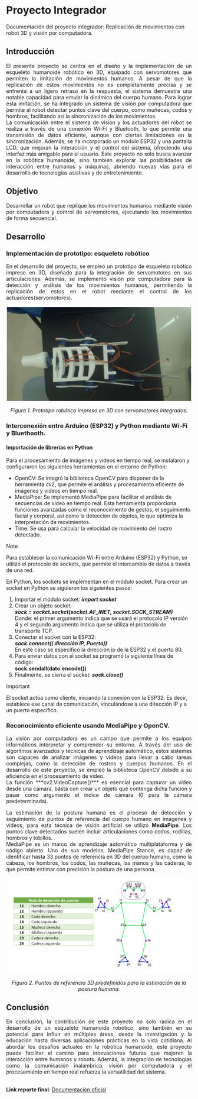 # Proyecto Integrador
Documentación del proyecto integrador:  Replicación de movimientos con robot 3D y visión por computadora.
## Introducción
<div align="justify">
 El presente proyecto se centra en el diseño y la implementación de un esqueleto humanoide robótico en 3D, equipado con servomotores que permiten la imitación de movimientos 
 humanos. A pesar de que la replicación de estos movimientos no es completamente precisa y se enfrenta a un ligero retraso en la respuesta, el sistema demuestra una notable 
 capacidad para emular la dinámica del cuerpo humano. Para lograr esta imitación, se ha integrado un sistema de visión por computadora que permite al robot detectar puntos 
 clave del cuerpo, como muñecas, codos y hombros, facilitando así la sincronización de los movimientos.<br>
 La comunicación entre el sistema de visión y los actuadores del robot se realiza a través de una conexión Wi-Fi y Bluetooth, lo que permite una transmisión de datos 
 eficiente, aunque con ciertas limitaciones en la sincronización. Además, se ha incorporado un módulo ESP32 y una pantalla LCD, que mejoran la interacción y el control del 
 sistema, ofreciendo una interfaz más amigable para el usuario. Este proyecto no solo busca avanzar en la robótica humanoide, sino también explorar las posibilidades de 
 interacción entre humanos y máquinas, abriendo nuevas vías para el desarrollo de tecnologías asistivas y de entretenimiento.
</div>

## Objetivo 
<div align="justify">
 Desarrollar un robot que replique los movimientos humanos mediante visión por computadora y control de servomotores, ejecutando los movimientos de forma secuencial.
</div>

## Desarrollo 

###  Implementación de prototipo: esqueleto robótico

<div align="justify">
 En el desarrollo del proyecto, se empleó un prototipo de esqueleto robótico impreso en 3D, diseñado para la integración de servomotores en sus articulaciones.
 Además, se implementó visión por computadora para la detección y análisis de los movimientos humanos, permitiendo la replicación de estos en el robot mediante el control de 
 los actuadores(servomotores).
</div>
<br>
 
<div align="center">
  <img src="https://github.com/cbmeli/Proyecto_Integrador/raw/main/prototipo2.jpg" alt="Prototipo del robot" width="500">
  <p><em>Figura 1. Prototipo robótico impreso en 3D con servomotores integrados.</em></p>
</div>

###  Interconexión entre Arduino (ESP32) y Python mediante Wi-Fi y Bluethooth.
#### Importación de librerías en Python

Para el procesamiento de imágenes y videos en tiempo real, se instalaron y configuraron las siguientes herramientas en el entorno de Python:
* OpenCV: Se integró la biblioteca OpenCV para disponer de la herramienta cv2, que permite el análisis y procesamiento eficiente de imágenes
 y videos en tiempo real.
* MediaPipe: Se implementó MediaPipe para facilitar el análisis de secuencias de video en tiempo real. Esta herramienta proporciona funciones
 avanzadas como el reconocimiento de gestos, el seguimiento facial y corporal, así como la detección de objetos, lo que optimiza la interpretación
 de movimientos.
* Time: Se usa para calcular la velocidad de movimiento del rostro detectado.
>[!NOTE]
>
>Para establecer la comunicación Wi-Fi entre Arduino (ESP32) y Python, se utilizó el protocolo de sockets, que permite el intercambio de datos
 a través de una red.

En Python, los sockets se implementan en el módulo socket. Para crear un socket en Python se siguieron los siguientes pasos:

1) Importar el módulo socket: ***import socket***
1) Crear un objeto socket:<br>
 ***sock = socket.socket(socket.AF_INET, socket.SOCK_STREAM)*** <br>
 Donde: el primer argumento indica que se usará el protocolo IP versión
 4 y el segundo argumento indica que se utiliza el protocolo de transporte
 TCP.
1) Conectar el socket con la ESP32: <br>
 ***sock.connect(( dirección IP, Puerto))*** <br>
 En este caso se especificó la dirección ip de la ESP32 y el puerto 80.
1) Para enviar datos con el socket se programó la siguiente línea de código: <br>
 **sock.sendall(dato.encode())**
1)  Finalmente, se cierra el socket: ***sock.close()***

>[!IMPORTANT]
>
>El socket actúa como cliente, iniciando la conexión con la ESP32. Es decir, establece ese canal de comunicación, vinculándose a una dirección IP y a un puerto especifico.

###  Reconocimiento eficiente usando MediaPipe y OpenCV.

<div align="justify">
La visión por computadora es un campo que permite a los equipos informáticos interpretar y comprender su entorno. A través del uso de algoritmos avanzados y técnicas de aprendizaje automático, estos sistemas son capaces de analizar imágenes y videos para llevar a cabo tareas complejas, como la detección de rostros y cuerpos humanos. En el desarrollo de este proyecto, se empleó la biblioteca OpenCV debido a su eficiencia en el procesamiento de video. <br>
La función ***cv2.VideoCapture()*** es esencial para capturar un vídeo desde una cámara, basta con crear un objeto que contenga dicha función y pasar como argumento el índice de cámara (0 para la cámara predeterminada). <br>

La estimación de la postura humana es el proceso de detección y seguimiento de puntos de referencia del cuerpo humano en imágenes y vídeos, para esta técnica de visión artificial se utilizó **MediaPipe**. Los puntos clave detectados suelen incluir articulaciones como codos, rodillas, hombros y tobillos. <br>
MediaPipe es un marco de aprendizaje automático multiplataforma y de código abierto. Uno de sus modelos, MediaPipe Stance, es capaz de identificar hasta 33 puntos de referencia en 3D del cuerpo humano, como la cabeza, los hombros, los codos, las muñecas, las manos y las caderas, lo que permite estimar con precisión la postura de una persona.
</div> 

<div align="center">
  <img src="https://github.com/cbmeli/Proyecto_Integrador/raw/main/puntos.png" alt="Puntos de referencia" width="500">
  <p><em>Figura 2. Puntos de referencia 3D predefinidos para la estimación de la postura humana.</em></p>
</div>

## Conclusión

<div align="justify">
En conclusión, la contribución de este proyecto no solo radica en el desarrollo de un esqueleto humanoide robótico, sino también en su potencial para influir en múltiples áreas, desde la investigación y la educación hasta diversas aplicaciones prácticas en la vida cotidiana. Al abordar los desafíos actuales en la robótica humanoide, este proyecto puede facilitar el camino para innovaciones futuras que mejoren la interacción entre humanos y robots. Además, la integración de tecnologías como la comunicación inalámbrica, visión por computadora y el procesamiento en tiempo real refuerza la versatilidad del sistema. </div>
<br>

**Link reporte final**: [Documentación oficial](https://github.com/cbmeli/Proyecto_Integrador/raw/main/Reporte.pdf)




